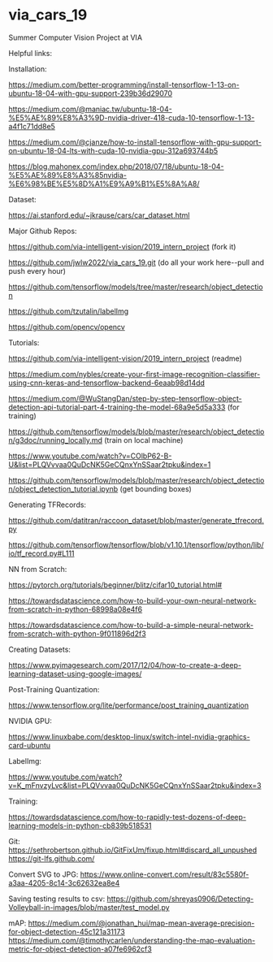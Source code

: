 # via_cars_19
Summer Computer Vision Project at VIA

Helpful links:

Installation:

https://medium.com/better-programming/install-tensorflow-1-13-on-ubuntu-18-04-with-gpu-support-239b36d29070

https://medium.com/@maniac.tw/ubuntu-18-04-%E5%AE%89%E8%A3%9D-nvidia-driver-418-cuda-10-tensorflow-1-13-a4f1c71dd8e5

https://medium.com/@cjanze/how-to-install-tensorflow-with-gpu-support-on-ubuntu-18-04-lts-with-cuda-10-nvidia-gpu-312a693744b5

https://blog.mahonex.com/index.php/2018/07/18/ubuntu-18-04-%E5%AE%89%E8%A3%85nvidia-%E6%98%BE%E5%8D%A1%E9%A9%B1%E5%8A%A8/

Dataset:

https://ai.stanford.edu/~jkrause/cars/car_dataset.html

Major Github Repos:

https://github.com/via-intelligent-vision/2019_intern_project (fork it)

https://github.com/jwlw2022/via_cars_19.git (do all your work here--pull and push every hour)

https://github.com/tensorflow/models/tree/master/research/object_detection

https://github.com/tzutalin/labelImg

https://github.com/opencv/opencv

Tutorials:

https://github.com/via-intelligent-vision/2019_intern_project (readme)

https://medium.com/nybles/create-your-first-image-recognition-classifier-using-cnn-keras-and-tensorflow-backend-6eaab98d14dd

https://medium.com/@WuStangDan/step-by-step-tensorflow-object-detection-api-tutorial-part-4-training-the-model-68a9e5d5a333 (for training)

https://github.com/tensorflow/models/blob/master/research/object_detection/g3doc/running_locally.md (train on local machine)

https://www.youtube.com/watch?v=COlbP62-B-U&list=PLQVvvaa0QuDcNK5GeCQnxYnSSaar2tpku&index=1

https://github.com/tensorflow/models/blob/master/research/object_detection/object_detection_tutorial.ipynb (get bounding boxes)

Generating TFRecords:

https://github.com/datitran/raccoon_dataset/blob/master/generate_tfrecord.py

https://github.com/tensorflow/tensorflow/blob/v1.10.1/tensorflow/python/lib/io/tf_record.py#L111

NN from Scratch:

https://pytorch.org/tutorials/beginner/blitz/cifar10_tutorial.html#

https://towardsdatascience.com/how-to-build-your-own-neural-network-from-scratch-in-python-68998a08e4f6

https://towardsdatascience.com/how-to-build-a-simple-neural-network-from-scratch-with-python-9f011896d2f3

Creating Datasets:

https://www.pyimagesearch.com/2017/12/04/how-to-create-a-deep-learning-dataset-using-google-images/

Post-Training Quantization:

https://www.tensorflow.org/lite/performance/post_training_quantization

NVIDIA GPU:

https://www.linuxbabe.com/desktop-linux/switch-intel-nvidia-graphics-card-ubuntu

LabelImg:

https://www.youtube.com/watch?v=K_mFnvzyLvc&list=PLQVvvaa0QuDcNK5GeCQnxYnSSaar2tpku&index=3

Training:

https://towardsdatascience.com/how-to-rapidly-test-dozens-of-deep-learning-models-in-python-cb839b518531

Git:
https://sethrobertson.github.io/GitFixUm/fixup.html#discard_all_unpushed
https://git-lfs.github.com/

Convert SVG to JPG:
https://www.online-convert.com/result/83c5580f-a3aa-4205-8c14-3c62632ea8e4

Saving testing results to csv:
https://github.com/shreyas0906/Detecting-Volleyball-in-images/blob/master/test_model.py

mAP:
https://medium.com/@jonathan_hui/map-mean-average-precision-for-object-detection-45c121a31173
https://medium.com/@timothycarlen/understanding-the-map-evaluation-metric-for-object-detection-a07fe6962cf3










